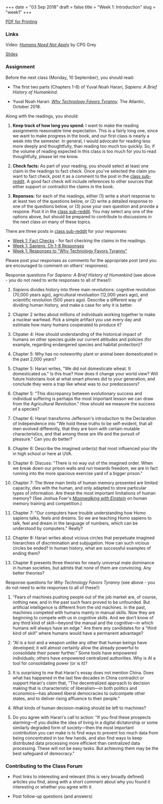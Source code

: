+++
date = "03 Sep 2018"
draft = false
title = "Week 1: Introduction"
slug = "week1"
+++

<div class="printing"><a href="/docs/week1.pdf">PDF for Printing</a></div>

### Links

Video: [_Humans Need Not Apply_](https://www.youtube.com/watch?v=7Pq-S557XQU) by CPG Grey

[Slides](https://speakerdeck.com/evansuva/class1-reduced)

### Assignment

Before the next class (Monday, 10 September), you should read:

- The first two parts (Chapters 1-8) of Yuval Noah Harari, _Sapiens: A Brief History of Humankind_.

- Yuval Noah Harari. [_Why Technology Favors Tyranny_](https://www.theatlantic.com/amp/article/568330/).
The Atlantic, October 2018.

Along with the readings, you should:

1. **Keep track of how long you spend:** I want to make the reading
assignments reasonable time expectation. This is a fairly long one,
since we want to make progress in the book, and our first class is
nearly a week into the semester.  In general, I would advocate for
reading less more deeply and thoughtfully, than reading too much too
quickly. So, if the volume of reading expected in this class is too
much for you to read thoughtfully, please let me know.

2. **Check facts:** As part of your reading, you should select at
least one claim in the readings to fact check. Once you've selected
the claim you want to fact check, post it as a comment to the post in
the [class sub-reddit](https://www.reddit.com/r/aipavilion/). A good
fact check will include references to other sources that either
support or contradict the claims in the book.

3. **Reponses:** for each of the readings, either (1) write a short
response to at least two of the questions below, or (2) write a
detailed response to one of the questions below, or (3) pose your own
question and provide a respone. Post it in the [class
sub-reddit](https://redd.it/9cobz2). You may select any one of the
options above, but should be prepared to contribute to discussions in
the next class on many of these topics.

There are three posts in [class sub-reddit](https://www.reddit.com/r/aipavilion/) for your responses:

- [Week 1: Fact Checks](https://redd.it/9cppyt) - for fact checking the claims in the readings.
- [Week 1: Sapiens, Ch 1-8 Responses](https://redd.it/9cpqcj)
- [Week 1: Responses to "Why Technology Favors Tyranny"](https://redd.it/9cpqk3)

Please post your responses as comments for the appropriate post (and
you are encouraged to comment on others' responses). 

Response questions For _Sapiens: A Brief History of Humankind_ (see
above - you do not need to write responses to all of these!):

   1. _Sapiens_ divides history into three main revolutions: cognitive revolution (70,000 years ago), agricultural revoluation (12,000 years ago), and scientific revolution (500 years ago). Describe a different way of dividing human history, and make a case for why it is better.

   2. Chapter 2 writes about millions of individuals working together to make a nuclear warhead.  Pick a simple artifact you use every day and estimate how many humans cooperated to produce it?

   3. Chpater 4: How should understanding of the historical impact of humans on other species guide our current attitudes and policies (for example, regarding endangered species and habitat protection)?

   4. Chapter 5: Why has no noteworthy plant or animal been domesticated in the past 2,000 years?

   5. Chapter 5: Harari writes, "We did not domesticate wheat. It domesticated us." Is this true? How does it change your world view? Will future historians look at what smart phones did to your generation, and conclude they were a trap like wheat was to our predecessors?

   6. Chapter 5: "This discrepancy between evolutionary success and individual suffering is
perhaps the most important lesson we can draw from the Agricultural Revolution." How should we measure the success of a species?

   7. Chapter 6: Harari transforms Jefferson's introduction to the Declaration of Independence into "We hold these truths to be self-evident, that all men evolved differently, that they are born with certain mutable characteristics, and that among these are life and the pursuit of pleasure."  Can you do better?

   8. Chapter 6: Describe the imagined order(s) that most influenced your life in high school or here at UVA.

   9. Chapter 6: Discuss: "There is no way out of the imagined order. When we break down our prison walls and run towards freedom, we are in fact running into the more spacious
exercise yard of a bigger prison." 
 
   10. Chapter 7: The three main limits of human memory presented are limited capacity, dies with the human, and only adapted to store particular types of information. Are these the most important limitations of human memory? (See Joshua Foer's [_Moonwalking with Einstein_](https://www.amazon.com/Moonwalking-with-Einstein/dp/B004QFAEJC/) on human memory training and competition.)

   11. Chapter 7: "Our computers have trouble understanding how Homo sapiens
talks, feels and dreams. So we are teaching Homo sapiens to talk, feel
and dream in the language of numbers, which can be understood by
computers." Really?

   12. Chapter 8: Harari writes about vicious circles that perpetuate imagined hierarchies of discrimination and subjugation. How can such vicious circles be ended? In human history, what are successful examples of ending them?

   13. Chapter 8 presents three theories for nearly universal male dominance in human societies, but admits that none of them are convincing. Any better theories? 

Response questions for _Why Technology Favors Tyranny_ (see above - you do not need to write responses to all of these!):

   1. "Fears of machines pushing people out of the job market are, of course, nothing new, and in the past such fears proved to be unfounded. But artificial intelligence is different from the old machines. In the past, machines competed with humans mainly in manual skills. Now they are beginning to compete with us in cognitive skills. And we don’t know of any third kind of skill—beyond the manual and the cognitive—in which humans will always have an edge." Are there any candidates for a "third kind of skill" where humans would have a permanent advantage?

   2. "AI is a tool and a weapon unlike any other that human beings have developed; it will almost certainly allow the already powerful to consolidate their power further." Some tools have empowered individuals; others have empowered centralized authorities. Why is AI a tool for consolidating power (or is it)?

   3. It is surprising to me that Harari's essay does not mention China. Does what has happened in the last few decades in China contradict or support Harari's claim that, "The decentralized approach to decision making that is characteristic of liberalism—in both politics and economics—has allowed liberal democracies to outcompete other states, and to deliver rising affluence to their people."

   4. What kinds of human decision-making should be left to machines?

   5. Do you agree with Harari's call to action: "If you find these prospects alarming—if you dislike the idea of living in a digital dictatorship or some similarly degraded form of society—then the most important contribution you can make is to find ways to prevent too much data from being concentrated in too few hands, and also find ways to keep distributed data processing more efficient than centralized data processing. These will not be easy tasks. But achieving them may be the best safeguard of democracy." 

### Contributing to the Class Forum

- Post links to interesting and relevant (this is very broadly defined) articles you find, along with a short comment about why you found it interesting or whether you agree with it.

- Post follow-up questions (and answers) 

   <div class="quote">
   </div>